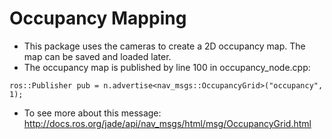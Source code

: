 # Occupancy Mapping

- This package uses the cameras to create a 2D occupancy map. The map can be saved and loaded later.
- The occupancy map is published by line 100 in occupancy_node.cpp:
```
ros::Publisher pub = n.advertise<nav_msgs::OccupancyGrid>("occupancy", 1);
```
- To see more about this message:  http://docs.ros.org/jade/api/nav_msgs/html/msg/OccupancyGrid.html